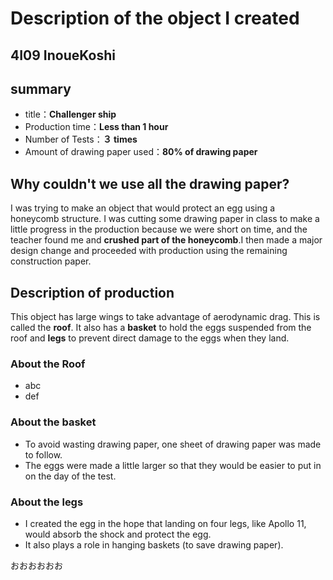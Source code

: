# Description of the object I created
## 4I09 InoueKoshi


## summary
- title：**Challenger ship**
- Production time：**Less than 1 hour**
- Number of Tests：**３ times**
- Amount of drawing paper used：**80% of drawing paper**


## Why couldn't we use all the drawing paper?
I was trying to make an object that would protect an egg using a honeycomb structure. I was cutting some drawing paper in class to make a little progress in the production because we were short on time, and the teacher found me and **crushed part of the honeycomb**.I then made a major design change and proceeded with production using the remaining construction paper.


## Description of production
This object has large wings to take advantage of aerodynamic drag. This is called the **roof**. It also has a **basket** to hold the eggs suspended from the roof and **legs** to prevent direct damage to the eggs when they land.
### About the Roof
- abc
- def
### About the basket
- To avoid wasting drawing paper, one sheet of drawing paper was made to follow. 
- The eggs were made a little larger so that they would be easier to put in on the day of the test.
### About the legs
- I created the egg in the hope that landing on four legs, like Apollo 11, would absorb the shock and protect the egg.
- It also plays a role in hanging baskets (to save drawing paper).



おおおおおお